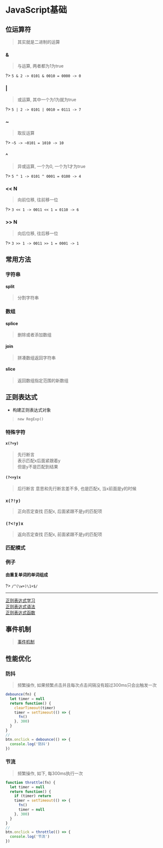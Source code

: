 # JavaScript基础

## 位运算符
> 其实就是二进制的运算

### &
> 与运算, 两者都为1为true

?> `5 & 2 -> 0101 & 0010 = 0000 -> 0`

### |
> 或运算, 其中一个为1为就为true

?> `5 | 2 -> 0101 | 0010 = 0111 -> 7` 

### ~
> 取反运算

?> `~5 -> ~0101 = 1010 -> 10`

### ^
> 异或运算, 一个为0, 一个为1才为true

?> `5 ^ 1 -> 0101 ^ 0001 = 0100 -> 4`

### << N
> 向前位移, 往前移一位

?> `3 << 1 -> 0011 << 1 = 0110 -> 6 `

### >> N
> 向后位移, 往后移一位

?> `3 >> 1 -> 0011 >> 1 = 0001 -> 1`


## 常用方法

### 字符串

#### split
> 分割字符串

### 数组

#### splice
> 删除或者添加数组

#### join
> 拼凑数组返回字符串

#### slice
> 返回数组指定范围的新数组

## 正则表达式
* 构建正则表达式对象
> `new RegExp()`

### 特殊字符

#### `x(?=y)`
> 先行断言  
> 表示匹配x后面紧跟着y  
> 但是y不是匹配到结果  

#### `(?<=y)x`
> 后行断言
> 意思和先行断言差不多, 也是匹配x, 当x前面是y的时候

### `x(?!y)`
> 正向否定查找
> 匹配x, 后面紧跟不是y的匹配项

### `(?<!y)x`
> 返向否定查找
> 匹配x, 前面紧跟不是y的匹配项

### 匹配模式

### 例子
#### 由重复单词的单词组成

?> `/^(\w+)\1+$/`

---

[正则表达式学习](https://developer.mozilla.org/zh-CN/docs/Web/JavaScript/Guide/Regular_Expressions)  
[正则表达式语法](https://www.runoob.com/regexp/regexp-tutorial.html)  
[正则表达式函数](https://www.runoob.com/jsref/jsref-obj-regexp.html)  



## 事件机制

> [事件机制](https://zhuanlan.zhihu.com/p/73091706)

## 性能优化
### 防抖
> 频繁操作, 如果频繁点击并且每次点击间隔没有超过300ms只会出触发一次
```javascript
debounce(fn) {
  let timer = null
  return function() {
    clearTimeout(timer)
    timer = setTimeout(() => {
      fn()
    }, 300)
  }
}
//
btn.onclick = debounce(() => {
  console.log('防抖')
})
```

### 节流
> 频繁操作, 如下, 每300ms执行一次
```javascript
function throttle(fn) {
  let timer = null
  return function() {
    if (timer) return
    timer = setTimeout(() => {
      fn()
      timer = null
    }, 300)
  }
}
//
btn.onclick = throttle(() => {
  console.log('节流')
})
```
